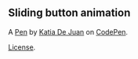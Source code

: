 Sliding button animation
------------------------


A [Pen](https://codepen.io/Katiae/pen/LJxaQG) by [Katia De Juan](https://codepen.io/Katiae) on [CodePen](https://codepen.io).

[License](https://codepen.io/Katiae/pen/LJxaQG/license).